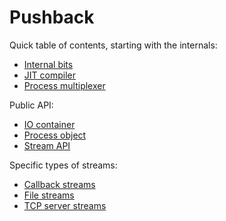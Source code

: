 # Pushback
Quick table of contents, starting with the internals:

- [Internal bits](pushback/bits.md)
- [JIT compiler](pushback/jit.md)
- [Process multiplexer](pushback/mux.md)

Public API:

- [IO container](pushback/io.md)
- [Process object](pushback/process.md)
- [Stream API](pushback/stream.md)

Specific types of streams:

- [Callback streams](pushback/callback-stream.md)
- [File streams](pushback/file-stream.md)
- [TCP server streams](pushback/tcpserver-stream.md)
